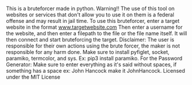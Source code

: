 This is a bruteforcer made in python.
Warning!! The use of this tool on websites or services that don't allow you to use it on them is a federal offense and may result in jail time.
To use this bruteforcer, enter a target website in the format www.targetwebsite.com
Then enter a username for the website, and then enter a filepath to the file or the file name itself.
It will then connect and start bruteforcing the target.
Disclaimer: The user is responsible for their own actions using the brute forcer, the maker is not responsible for any harm done.
Make sure to install pyfiglet, socket, paramiko, termcolor, and sys. Ex: pip3 install paramiko.
For the Password Generator: 
Make sure to enter everything as it's said without spaces, if something has a space ex: John Hancock make it JohnHancock. 
Licensed under the MIT License
